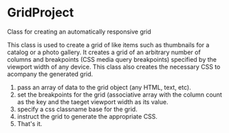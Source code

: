 # GridProject
Class for creating an automatically responsive grid

This class is used to create a grid of like items such as thumbnails for a catalog or a photo gallery. It creates a grid of an arbitrary number of columns and breakpoints (CSS media query breakpoints) specified by the viewport width of any device. This class also creates the necessary CSS to acompany the generated grid. 

1. pass an array of data to the grid object (any HTML, text, etc).
2. set the breakpoints for the grid (associative array with the column count as the key and the taeget viewport width as its value.
3. specify a css classname base for the grid.
4. instruct the grid to generate the appropriate CSS.
5. That's it. 
